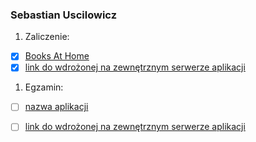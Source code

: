 ### Sebastian Uscilowicz

1. Zaliczenie:
 - [x] [Books At Home](https://github.com/suscilowicz/ASI_LAB/tree/master/books-at-home)
 - [x] [link do wdrożonej na zewnętrznym serwerze aplikacji](http://http://books-at-home-suscilowicz.c9users.io/)
1. Egzamin:
 - [ ] [nazwa aplikacji](egzamin)
 - [ ] [link do wdrożonej na zewnętrznym serwerze aplikacji](/)

